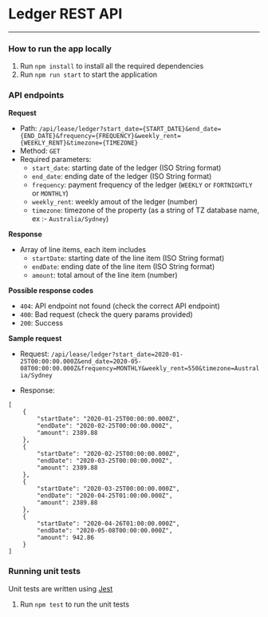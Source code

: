 # Ledger REST API
---

### How to run the app locally
1. Run `npm install` to install all the required dependencies
2. Run `npm run start` to start the application

### API endpoints
**Request**

- Path: `/api/lease/ledger?start_date={START_DATE}&end_date={END_DATE}&frequency={FREQUENCY}&weekly_rent={WEEKLY_RENT}&timezone={TIMEZONE}`  
- Method: `GET`  
- Required parameters:  
  - `start_date`: starting date of the ledger (ISO String format)  
  - `end_date`: ending date of the ledger (ISO String format)  
  - `frequency`: payment frequency of the ledger (`WEEKLY` or `FORTNIGHTLY` or `MONTHLY`)  
  - `weekly_rent`: weekly amout of the ledger (number)  
  - `timezone`: timezone of the property (as a string of TZ database name, ex :- `Australia/Sydney`)  

**Response**
- Array of line items, each item includes
  - `startDate`: starting date of the line item (ISO String format)
  - `endDate`: ending date of the line item (ISO String format)
  - `amount`: total amout of the line item (number)

**Possible response codes**
- `404`: API endpoint not found (check the correct API endpoint)
- `400`: Bad request (check the query params provided)
- `200`: Success

**Sample request**  
- Request: 
`/api/lease/ledger?start_date=2020-01-25T00:00:00.000Z&end_date=2020-05-08T00:00:00.000Z&frequency=MONTHLY&weekly_rent=550&timezone=Australia/Sydney`  

- Response:  
```
[
    {
        "startDate": "2020-01-25T00:00:00.000Z",
        "endDate": "2020-02-25T00:00:00.000Z",
        "amount": 2389.88
    },
    {
        "startDate": "2020-02-25T00:00:00.000Z",
        "endDate": "2020-03-25T00:00:00.000Z",
        "amount": 2389.88
    },
    {
        "startDate": "2020-03-25T00:00:00.000Z",
        "endDate": "2020-04-25T01:00:00.000Z",
        "amount": 2389.88
    },
    {
        "startDate": "2020-04-26T01:00:00.000Z",
        "endDate": "2020-05-08T00:00:00.000Z",
        "amount": 942.86
    }
]
```  

### Running unit tests  
Unit tests are written using [Jest](https://jestjs.io/)
1. Run `npm test` to run the unit tests
